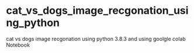 # cat_vs_dogs_image_recgonation_using_python
cat vs dogs image recgonation using python 3.8.3 and using goolgle colab Notebook
